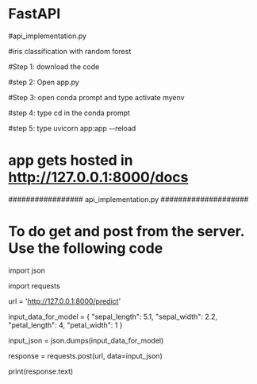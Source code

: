 # FastAPI
#api_implementation.py 


#iris classification with random forest

#Step 1: download the code


#step 2: Open app.py


#Step 3: open conda prompt and type activate myenv


#step 4: type cd <working directory> in the conda prompt


#step 5: type uvicorn app:app --reload
  
# app gets hosted in http://127.0.0.1:8000/docs 


################# api_implementation.py ####################

# To do get and post from the server. Use the following code




import json


import requests


url = 'http://127.0.0.1:8000/predict'

input_data_for_model = {
  "sepal_length": 5.1,
  "sepal_width": 2.2,
  "petal_length": 4,
  "petal_width": 1
}

input_json = json.dumps(input_data_for_model)

response = requests.post(url, data=input_json)

print(response.text)



